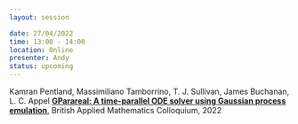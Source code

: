 ```yaml
---
layout: session

date: 27/04/2022
time: 13:00 - 14:00
location: Online
presenter: Andy
status: upcoming
---
```

Kamran Pentland, Massimiliano Tamborrino, T. J. Sullivan, James Buchanan, L. C. Appel
**[GParareal: A time-parallel ODE solver using Gaussian process emulation](
papers/0109-gparareal-a-time-parallel-ode-solver-using-gp-emulation)**,
British Applied Mathematics Colloquium,
2022
